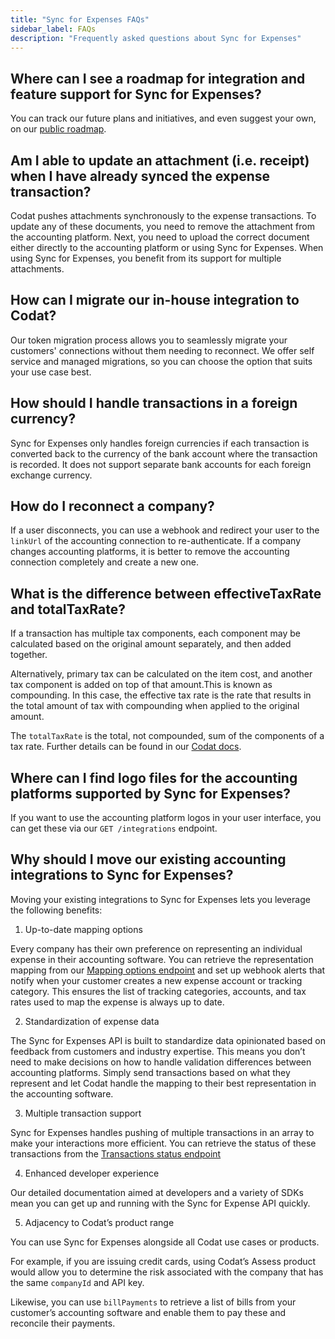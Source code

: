 ```yaml
---
title: "Sync for Expenses FAQs"
sidebar_label: FAQs
description: "Frequently asked questions about Sync for Expenses"
---
```


## Where can I see a roadmap for integration and feature support for Sync for Expenses? 
You can track our future plans and initiatives, and even suggest your own, on our [public roadmap](https://portal.productboard.com/codat/7-public-product-roadmap/tabs/51-sync-for-expenses). 

## Am I able to update an attachment (i.e. receipt) when I have already synced the expense transaction? 
Codat pushes attachments synchronously to the expense transactions. To update any of these documents, you need to remove the attachment from the accounting platform. Next, you need to upload the correct document either directly to the accounting platform or using Sync for Expenses. When using Sync for Expenses, you benefit from its support for multiple attachments.   

## How can I migrate our in-house integration to Codat?
Our token migration process allows you to seamlessly migrate your customers' connections without them needing to reconnect. We offer self service and managed migrations, so you can choose the option that suits your use case best. 

## How should I handle transactions in a foreign currency?
Sync for Expenses only handles foreign currencies if each transaction is converted back to the currency of the bank account where the transaction is recorded. It does not support separate bank accounts for each foreign exchange currency. 

## How do I reconnect a company? 
If a user disconnects, you can use a webhook and redirect your user to the `linkUrl` of the accounting connection to re-authenticate. If a company changes accounting platforms, it is better to remove the accounting connection completely and create a new one. 

## What is the difference between effectiveTaxRate and totalTaxRate?
If a transaction has multiple tax components, each component may be calculated based on the original amount separately, and then added together. 

Alternatively, primary tax can be calculated on the item cost, and another tax component is added on top of that amount.This is known as compounding. In this case, the effective tax rate is the rate that results in the total amount of tax with compounding when applied to the original amount. 

The `totalTaxRate` is the total, not compounded, sum of the components of a tax rate. Further details can be found in our [Codat docs](/accounting-api#/schemas/TaxRate#tax-components). 

## Where can I find logo files for the accounting platforms supported by Sync for Expenses?
If you want to use the accounting platform logos in your user interface, you can get these via our `GET /integrations` endpoint. 


## Why should I move our existing accounting integrations to Sync for Expenses?
Moving your existing integrations to Sync for Expenses lets you leverage the following benefits:

1. Up-to-date mapping options 

Every company has their own preference on representing an individual expense in their accounting software. You can retrieve the representation mapping from our [Mapping options endpoint](/sync-for-expenses-api#/operations/get-mapping-options) and set up webhook alerts that notify when your customer creates a new expense account or tracking category. This ensures the list of tracking categories, accounts, and tax rates used to map the expense is always up to date.

2. Standardization of expense data

The Sync for Expenses API is built to standardize data opinionated based on feedback from customers and industry expertise. This means you don’t need to make decisions on how to handle validation differences between accounting platforms. Simply send transactions based on what they represent and let Codat handle the mapping to their best representation in the accounting software.

3. Multiple transaction support

Sync for Expenses handles pushing of multiple transactions in an array to make your interactions more efficient. You can retrieve the status of these transactions from the [Transactions status endpoint](/sync-for-expenses-api#/operations/get-sync-transactions)

4. Enhanced developer experience

Our detailed documentation aimed at developers and a variety of SDKs mean you can get up and running with the Sync for Expense API quickly.

5. Adjacency to Codat’s product range

You can use Sync for Expenses alongside all Codat use cases or products.


For example, if you are issuing credit cards, using Codat’s Assess product would allow you to determine the risk associated with the company that has the same `companyId` and API key.


Likewise, you can use `billPayments` to retrieve a list of bills from your customer’s accounting software and enable them to pay these and reconcile their payments.
